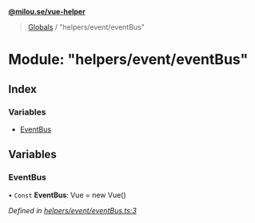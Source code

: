 **[@milou.se/vue-helper](../README.md)**

> [Globals](../globals.md) / "helpers/event/eventBus"

# Module: "helpers/event/eventBus"

## Index

### Variables

* [EventBus](_helpers_event_eventbus_.md#eventbus)

## Variables

### EventBus

• `Const` **EventBus**: Vue = new Vue()

*Defined in [helpers/event/eventBus.ts:3](https://github.com/milou-se/milou-vue-helper/blob/67af96b/src/helpers/event/eventBus.ts#L3)*
